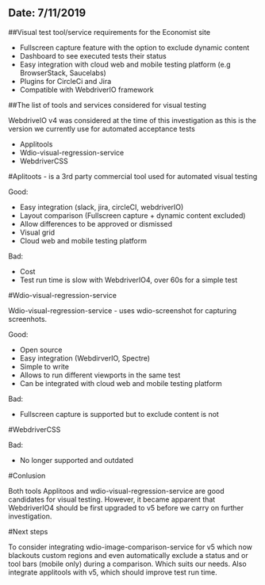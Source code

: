 ## Date: 7/11/2019

##Visual test tool/service requirements for the Economist site

- Fullscreen capture feature with the option to exclude dynamic content
- Dashboard to see executed tests their status
- Easy integration with cloud web and mobile testing platform (e.g BrowserStack, Saucelabs)
- Plugins for CircleCi and Jira
- Compatible with WebdriverIO framework


##The list of tools and services considered for visual testing 

WebdriveIO v4 was considered at the time of this investigation as this is the version we currently use for automated acceptance tests

- Applitools
- Wdio-visual-regression-service
- WebdriverCSS

#Aplitoots -  is a 3rd party commercial tool used for automated visual testing

Good:
- Easy integration (slack, jira, circleCI, webdriverIO)
- Layout comparison (Fullscreen capture + dynamic content excluded)
- Allow differences to be approved or dismissed
- Visual grid
- Cloud web and mobile testing platform

Bad: 
- Cost
- Test run time is slow with WebdriverIO4, over 60s for a simple test

#Wdio-visual-regression-service

Wdio-visual-regression-service - uses wdio-screenshot for capturing screenhots. 

Good: 
- Open source
- Easy integration (WebdirverIO, Spectre)
- Simple to write
- Allows to run different viewports in the same test
- Can be integrated with cloud web and mobile testing platform

Bad:
- Fullscreen capture is supported but to exclude content is not

#WebdriverCSS
 
Bad:
- No longer supported and outdated 

#Conlusion



Both tools Applitoos and wdio-visual-regression-service are good candidates for visual testing. However, it became apparent that WebdriverIO4 should be first upgraded to v5 before we carry on further investigation. 

#Next steps

To consider integrating wdio-image-comparison-service for v5 which now blackouts custom regions and even automatically exclude a status and or tool bars (mobile only) during a comparison. Which suits our needs. Also integrate applitools with v5, which should improve test run time. 
